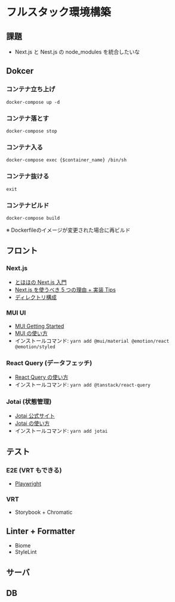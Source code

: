 # フルスタック環境構築

## 課題

- Next.js と Nest.js の node_modules を統合したいな

## Dokcer

### コンテナ立ち上げ

```
docker-compose up -d
```

### コンテナ落とす

```
docker-compose stop
```

### コンテナ入る

```
docker-compose exec {$container_name} /bin/sh
```

### コンテナ抜ける

```
exit
```

### コンテナビルド

```
docker-compose build
```
※ Dockerfileのイメージが変更された場合に再ビルド

## フロント

### Next.js

- [とほほの Next.js 入門](https://www.tohoho-web.com/ex/nextjs.html)
- [Next.js を使うべき 5 つの理由 + 実装 Tips](https://qiita.com/Yuki_Oshima/items/5c0dfd8f7af8fb76af8f)
- [ディレクトリ構成](https://zenn.dev/hokuto_tech/articles/fdabaff60f5af2)

### MUI UI

- [MUI Getting Started](https://mui.com/material-ui/getting-started/installation/)
- [MUI の使い方](https://zenn.dev/masaru0208/articles/153a69c8b21206)
- インストールコマンド: `yarn add @mui/material @emotion/react @emotion/styled`

### React Query (データフェッチ)

- [React Query の使い方](https://zenn.dev/taisei_13046/books/133e9995b6aadf/viewer/2ce93a)
- インストールコマンド: `yarn add @tanstack/react-query`

### Jotai (状態管理)

- [Jotai 公式サイト](https://jotai.org/)
- [Jotai の使い方](https://qiita.com/55enokky/items/7f2f3962977c098a0993)
- インストールコマンド: `yarn add jotai`

## テスト

### E2E (VRT もできる)

- [Playwright](https://qiita.com/cc822jp/items/6f786a9ed104af1a382f)

### VRT

- Storybook + Chromatic

## Linter + Formatter

- Biome
- StyleLint

## サーバ

## DB
